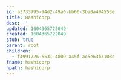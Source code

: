 ```yaml
---
id: a3733795-94d2-49a6-bb66-3ba0a494553e
title: Hashicorp
desc: ''
updated: 1604365722049
created: 1604365722049
stub: true
parent: root
children:
  - f4991726-6531-4809-a45f-ac5e63b3108c
fname: hashicorp
hpath: hashicorp
---
```



